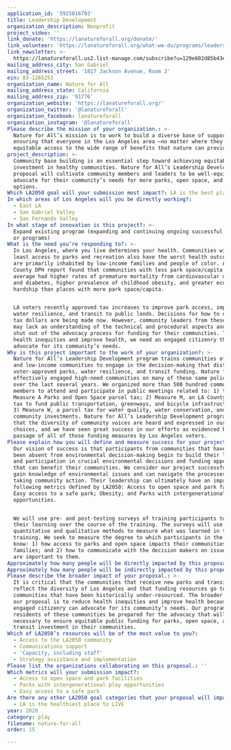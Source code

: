 ```yaml
---
application_id: '5925816703'
title: Leadership Development
organization_description: Nonprofit
project_video: ''
link_donate: 'https://lanatureforall.org/donate/'
link_volunteer: 'https://lanatureforall.org/what-we-do/programs/leadershipdevelopment/'
link_newsletter: >-
  https://lanatureforall.us2.list-manage.com/subscribe?u=129e602d85b43eea2f974cbba&id=1f72b027b8
mailing_address_city: San Gabriel
mailing_address_street: '1817 Jackson Avenue, Room 2'
ein: 83-1265253
organization_name: Nature for All
mailing_address_state: California
mailing_address_zip: '91776'
organization_website: 'https://lanatureforall.org/'
organization_twitter: '@lanatureforall'
organization_facebook: lanatureforall
organization_instagram: '@lanatureforall'
Please describe the mission of your organization.: >-
  Nature for All’s mission is to work to build a diverse base of support for
  ensuring that everyone in the Los Angeles area —no matter where they live—has
  equitable access to the wide range of benefits that nature can provide.
project_description: >-
  Community base building is an essential step toward achieving equitable
  investment in healthy communities. Nature for All’s Leadership Development
  proposal will cultivate community members and leaders to be well-equipped to
  advocate for their community’s needs for more parks, open space, and transit
  options. 
Which LA2050 goal will your submission most impact?: LA is the best place to PLAY
In which areas of Los Angeles will you be directly working?:
  - East LA
  - San Gabriel Valley
  - San Fernando Valley
In what stage of innovation is this project?: >-
  Expand existing program (expanding and continuing ongoing successful projects
  or programs)
What is the need you’re responding to?: >-
  In Los Angeles, where you live determines your health. Communities with the
  least access to parks and recreation also have the worst health outcomes and
  are primarily inhabited by low-income families and people of color. A 2016 LA
  County DPH report found that communities with less park space/capita on
  average had higher rates of premature mortality from cardiovascular disease
  and diabetes, higher prevalence of childhood obesity, and greater economic
  hardship than places with more park space/capita.


  LA voters recently approved tax increases to improve park access, improve
  water resilience, and transit to public lands. Decisions for how to use those
  tax dollars are being made now. However, community leaders from these areas
  may lack an understanding of the technical and procedural aspects and can be
  shut out of the advocacy process for funding for their communities. To reduce
  health inequities and improve health, we need an engaged citizenry that can
  advocate for its community’s needs.
Why is this project important to the work of your organization?: >-
  Nature for All’s Leadership Development program trains communities of color
  and low-income communities to engage in the decision-making that distributes
  voter-approved parks, water resilience, and transit funding. Nature for All
  effectively engaged high-need communities on many of these same policy issues
  over the last several years. We organized more than 500 hundred community
  members to attend and participate in public meetings related to: 1) the
  Measure A Parks and Open Space parcel tax; 2) Measure M, an LA County sales
  tax to fund public transportation, greenways, and bicycle infrastructure; and
  3) Measure W, a parcel tax for water quality, water conservation, and
  community investments. Nature for All’s Leadership Development program ensures
  that the diversity of community voices are heard and expressed in our policy
  choices, and we have seen great success in our efforts as evidenced by the
  passage of all of those funding measures by Los Angeles voters.
Please explain how you will define and measure success for your project.: >-
  Our vision of success is that participants from communities that have long
  been absent from environmental decision-making begin to build their leadership
  and participation in crucial environmental decisions and funding opportunities
  that can benefit their communities. We consider our project successful if they
  gain knowledge of environmental issues and can navigate the processes for
  taking community action. Their leadership can ultimately have an impact on the
  following metrics defined by LA2050: Access to open space and park facilities;
  Easy access to a safe park; Obesity; and Parks with intergenerational play
  opportunities. 


  We will use pre- and post-testing surveys of training participants to gauge
  their learning over the course of the training. The surveys will use a mix of
  quantitative and qualitative methods to measure what was learned in the
  training. We seek to measure the degree to which participants in the program
  know: 1) how access to parks and open space impacts their communities and
  families; and 2) how to communicate with the decision makers on issues that
  are important to them.
Approximately how many people will be directly impacted by this proposal?: '7500'
Approximately how many people will be indirectly impacted by this proposal?: '15000'
Please describe the broader impact of your proposal.: >-
  It is critical that the communities that receive new parks and transit funding
  reflect the diversity of Los Angeles and that funding resources go to
  communities that have been historically under-resourced. The broader impact of
  our proposal is to reduce health inequities and improve health because an
  engaged citizenry can advocate for its community’s needs. Our program can help
  residents of these communities be prepared for the advocacy that will be
  necessary to ensure equitable public funding for parks, open space, and
  transit investment in their communities. 
Which of LA2050’s resources will be of the most value to you?:
  - Access to the LA2050 community
  - Communications support
  - 'Capacity, including staff'
  - Strategy assistance and implementation
Please list the organizations collaborating on this proposal.: ''
Which metrics will your submission impact?:
  - Access to open space and park facilities
  - Parks with intergenerational play opportunities
  - Easy access to a safe park
Are there any other LA2050 goal categories that your proposal will impact?:
  - LA is the healthiest place to LIVE
year: 2020
category: play
filename: nature-for-all
order: 15

---
```

